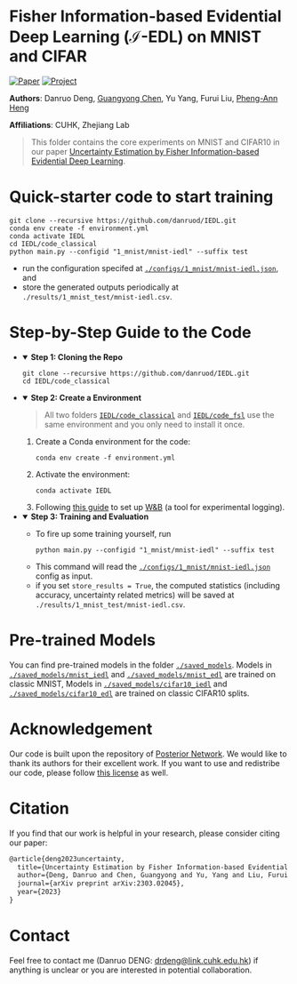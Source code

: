 # Fisher Information-based Evidential Deep Learning ($\mathcal{I}$-EDL) on MNIST and CIFAR

[![Paper](https://img.shields.io/badge/Paper-arXiv-b31b1b?style=flat-square)](https://arxiv.org/pdf/2303.02045.pdf)
[![Project](https://img.shields.io/badge/Code-Github-purple?style=flat-square)](https://github.com/danruod/IEDL)

**Authors**: Danruo Deng, [Guangyong Chen](https://guangyongchen.github.io/), Yu Yang, Furui Liu, [Pheng-Ann Heng](http://www.cse.cuhk.edu.hk/~pheng/1.html)

**Affiliations**: CUHK, Zhejiang Lab

> This folder contains the core experiments on MNIST and CIFAR10 in our paper [Uncertainty Estimation by Fisher Information-based Evidential Deep Learning](https://arxiv.org/pdf/2303.02045.pdf). 


# Quick-starter code to start training
   ```
   git clone --recursive https://github.com/danruod/IEDL.git
   conda env create -f environment.yml
   conda activate IEDL
   cd IEDL/code_classical
   python main.py --configid "1_mnist/mnist-iedl" --suffix test
   ```
   * run the configuration specifed at [`./configs/1_mnist/mnist-iedl.json`](./configs/1_mnist/mnist-iedl.json), and
   * store the generated outputs periodically at `./results/1_mnist_test/mnist-iedl.csv`.


# Step-by-Step Guide to the Code
   
+  <details open>
   <summary><strong>Step 1: Cloning the Repo</strong></summary>
    
      ```
      git clone --recursive https://github.com/danruod/IEDL.git
      cd IEDL/code_classical
      ```
   </details>

+  <details open>
   <summary><strong>Step 2: Create a Environment</strong></summary>
   
   > All two folders [`IEDL/code_classical`](../code_classical) and [`IEDL/code_fsl`](../code_fsl) use the same environment and you only need to install it once. 
   1. Create a Conda environment for the code:
      ```
      conda env create -f environment.yml
      ```
   2. Activate the environment:
      ```
      conda activate IEDL
      ```
   3. Following [this guide](https://docs.wandb.ai/quickstart#set-up-wb) to set up [W&B](https://wandb.ai/) (a tool for experimental logging). 
   
   </details>
   
+  <details open>
   <summary><strong>Step 3: Training and Evaluation</strong></summary>
   
      * To fire up some training yourself, run
        ```
        python main.py --configid "1_mnist/mnist-iedl" --suffix test
        ```
      * This command will read the [`./configs/1_mnist/mnist-iedl.json`](./configs/1_mnist/mnist-iedl.json) config as input.
      * if you set `store_results = True`, the computed statistics (including accuracy, uncertainty related metrics) will be saved at  `./results/1_mnist_test/mnist-iedl.csv`.
   
   </details>

</details>

# Pre-trained Models
You can find pre-trained models in the folder [`./saved_models`](./saved_models). Models in [`./saved_models/mnist_iedl`](./saved_models/mnist_iedl) and [`./saved_models/mnist_edl`](./saved_models/mnist_edl) are trained on classic MNIST,  Models in [`./saved_models/cifar10_iedl`](./saved_models/cifar10_iedl) and [`./saved_models/cifar10_edl`](./saved_models/cifar10_edl) are trained on classic CIFAR10 splits.

# Acknowledgement
Our code is built upon the repository of [Posterior Network](https://github.com/sharpenb/Posterior-Network). We would like to thank its authors for their excellent work. If you want to use and redistribe our code, please follow [this license](https://github.com/danruod/IEDL/blob/main/LICENSE) as well.

# Citation
If you find that our work is helpful in your research, please consider citing our paper:
```latex
@article{deng2023uncertainty,
  title={Uncertainty Estimation by Fisher Information-based Evidential Deep Learning},
  author={Deng, Danruo and Chen, Guangyong and Yu, Yang and Liu, Furui and Heng, Pheng-Ann},
  journal={arXiv preprint arXiv:2303.02045},
  year={2023}
}
```

# Contact
Feel free to contact me (Danruo DENG: [drdeng@link.cuhk.edu.hk](mailto:drdeng@link.cuhk.edu.hk)) if anything is unclear or you are interested in potential collaboration.
